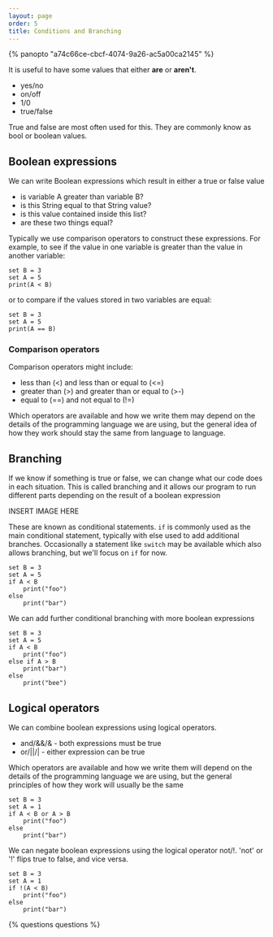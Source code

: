 ```yaml
---
layout: page
order: 5
title: Conditions and Branching
---
```


{% panopto "a74c66ce-cbcf-4074-9a26-ac5a00ca2145" %}

It is useful to have some values that either **are** or **aren't**.

-   yes/no
-   on/off
-   1/0
-   true/false

True and false are most often used for this. They are commonly know as bool or boolean values.

## Boolean expressions

We can write Boolean expressions which result in either a true or false value

-   is variable A greater than variable B?
-   is this String equal to that String value?
-   is this value contained inside this list?
-   are these two things equal?

Typically we use comparison operators to construct these expressions. For example, to see if the value in one variable is greater than the value in another variable:

```
set B = 3
set A = 5
print(A < B)
```

or to compare if the values stored in two variables are equal:

```
set B = 3
set A = 5
print(A == B)
```

### Comparison operators

Comparison operators might include:

-   less than (<) and less than or equal to (<=)
-   greater than (>) and greater than or equal to (>-)
-   equal to (==) and not equal to (!=)

Which operators are available and how we write them may depend on the details of the programming language we are using, but the general idea of how they work should stay the same from language to language.

## Branching

If we know if something is true or false, we can change what our code does in each situation. This is called branching and it allows our program to run different parts depending on the result of a boolean expression

INSERT IMAGE HERE

These are known as conditional statements. `if` is commonly used as the main conditional statement, typically with else used to add additional branches. Occasionally a statement like `switch` may be available which also allows branching, but we'll focus on `if` for now.

```
set B = 3
set A = 5
if A < B
    print("foo")
else
    print("bar")
```

We can add further conditional branching with more boolean expressions

```
set B = 3
set A = 5
if A < B
    print("foo")
else if A > B
    print("bar")
else
    print("bee")
```

## Logical operators

We can combine boolean expressions using logical operators.

-   and/&&/& - both expressions must be true
-   or/||/| - either expression can be true

Which operators are available and how we write them will depend on the details of the programming language we are using, but the general principles of how they work will usually be the same

```
set B = 3
set A = 1
if A < B or A > B
    print("foo")
else
    print("bar")
```

We can negate boolean expressions using the logical operator not/!. 'not' or '!' flips true to false, and vice versa.

```
set B = 3
set A = 1
if !(A < B)
    print("foo")
else
    print("bar")
```


{% questions questions %}